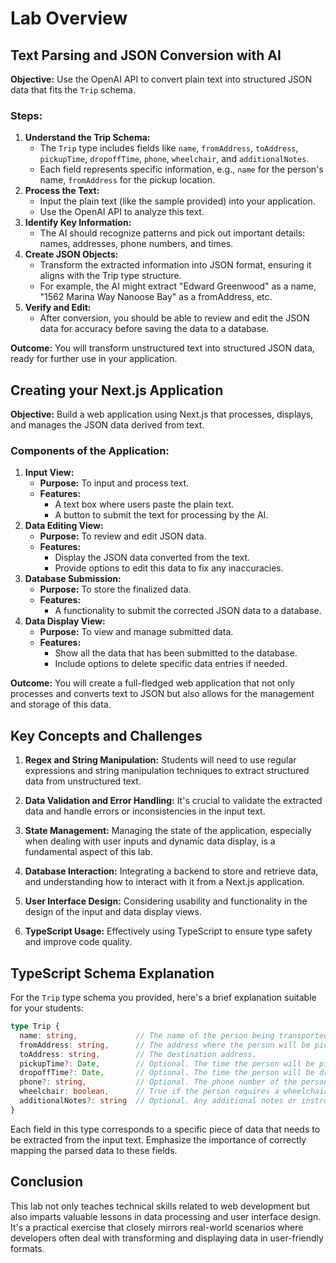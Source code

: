 # Lab Overview

## **Text Parsing and JSON Conversion with AI**

**Objective:** Use the OpenAI API to convert plain text into structured JSON data that fits the `Trip` schema.

### Steps:

1. **Understand the Trip Schema:**
   - The `Trip` type includes fields like `name`, `fromAddress`, `toAddress`, `pickupTime`, `dropoffTime`, `phone`, `wheelchair`, and `additionalNotes`.
   - Each field represents specific information, e.g., `name` for the person's name, `fromAddress` for the pickup location.
2. **Process the Text:**
   - Input the plain text (like the sample provided) into your application.
   - Use the OpenAI API to analyze this text.
3. **Identify Key Information:**
   - The AI should recognize patterns and pick out important details: names, addresses, phone numbers, and times.
4. **Create JSON Objects:**
   - Transform the extracted information into JSON format, ensuring it aligns with the Trip type structure.
   - For example, the AI might extract "Edward Greenwood" as a name, "1562 Marina Way Nanoose Bay" as a fromAddress, etc.
5. **Verify and Edit:**
   - After conversion, you should be able to review and edit the JSON data for accuracy before saving the data to a database.

**Outcome:** You will transform unstructured text into structured JSON data, ready for further use in your application.

## Creating your Next.js Application

**Objective:** Build a web application using Next.js that processes, displays, and manages the JSON data derived from text.

### Components of the Application:

1. **Input View:**
   - **Purpose:** To input and process text.
   - **Features:**
     - A text box where users paste the plain text.
     - A button to submit the text for processing by the AI.
2. **Data Editing View:**
   - **Purpose:** To review and edit JSON data.
   - **Features:**
     - Display the JSON data converted from the text.
     - Provide options to edit this data to fix any inaccuracies.
3. **Database Submission:**
   - **Purpose:** To store the finalized data.
   - **Features:**
     - A functionality to submit the corrected JSON data to a database.
4. **Data Display View:**
   - **Purpose:** To view and manage submitted data.
   - **Features:**
     - Show all the data that has been submitted to the database.
     - Include options to delete specific data entries if needed.

**Outcome:** You will create a full-fledged web application that not only processes and converts text to JSON but also allows for the management and storage of this data.

## Key Concepts and Challenges

1. **Regex and String Manipulation:** Students will need to use regular expressions and string manipulation techniques to extract structured data from unstructured text.

2. **Data Validation and Error Handling:** It's crucial to validate the extracted data and handle errors or inconsistencies in the input text.

3. **State Management:** Managing the state of the application, especially when dealing with user inputs and dynamic data display, is a fundamental aspect of this lab.

4. **Database Interaction:** Integrating a backend to store and retrieve data, and understanding how to interact with it from a Next.js application.

5. **User Interface Design:** Considering usability and functionality in the design of the input and data display views.

6. **TypeScript Usage:** Effectively using TypeScript to ensure type safety and improve code quality.

## TypeScript Schema Explanation

For the `Trip` type schema you provided, here's a brief explanation suitable for your students:

```ts
type Trip {
  name: string,             // The name of the person being transported.
  fromAddress: string,      // The address where the person will be picked up.
  toAddress: string,        // The destination address.
  pickupTime?: Date,        // Optional. The time the person will be picked up.
  dropoffTime?: Date,       // Optional. The time the person will be dropped off.
  phone?: string,           // Optional. The phone number of the person or relevant contact.
  wheelchair: boolean,      // True if the person requires a wheelchair, false otherwise.
  additionalNotes?: string  // Optional. Any additional notes or instructions.
}
```

Each field in this type corresponds to a specific piece of data that needs to be extracted from the input text. Emphasize the importance of correctly mapping the parsed data to these fields.

## Conclusion

This lab not only teaches technical skills related to web development but also imparts valuable lessons in data processing and user interface design. It's a practical exercise that closely mirrors real-world scenarios where developers often deal with transforming and displaying data in user-friendly formats.
